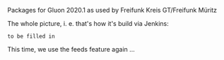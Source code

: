 Packages for Gluon 2020.1 as used by Freifunk Kreis GT/Freifunk Müritz

The whole picture, i. e. that's how it's build via Jenkins:

```
to be filled in
```

This time, we use the feeds feature again ...